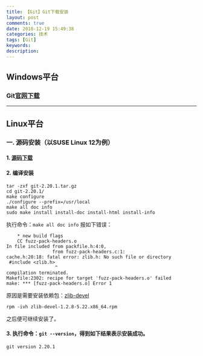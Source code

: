 ```yaml
---
title: 【Git】Git下载安装
layout: post
comments: true
date: 2018-12-19 15:49:38
categories: 技术
tags: [Git]
keywords:
description:
---
```

## Windows平台
### Git[官网下载](https://www.git-scm.com/download/)


<!-- more -->


---


## Linux平台
### 一. 源码安装（以SUSE Linux 12为例）
#### 1. [源码下载](https://github.com/git/git/releases)

#### 2. 编译安装
```
tar -zxf git-2.20.1.tar.gz 
cd git-2.20.1/
make configure
./configure --prefix=/usr/local
make all doc info
sudo make install install-doc install-html install-info
```
执行命令：`make all doc info` 报如下错误：

		* new build flags
		CC fuzz-pack-headers.o
	In file included from packfile.h:4:0,
					 from fuzz-pack-headers.c:1:
	cache.h:20:18: fatal error: zlib.h: No such file or directory
	 #include <zlib.h>
					  ^
	compilation terminated.
	Makefile:2302: recipe for target 'fuzz-pack-headers.o' failed
	make: *** [fuzz-pack-headers.o] Error 1
原因是需要安装依赖包：[zlib-devel](http://rpm.pbone.net/index.php3/stat/4/idpl/30389149/dir/opensuse/com/zlib-devel-1.2.8-5.22.x86_64.rpm.html)
```
rpm -ivh zlib-devel-1.2.8-5.22.x86_64.rpm
```
之后便可继续安装了。

#### 3. 执行命令：`git --version`，得到如下结果表示安装成功。

	git version 2.20.1